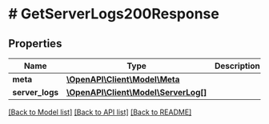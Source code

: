# # GetServerLogs200Response

## Properties

Name | Type | Description | Notes
------------ | ------------- | ------------- | -------------
**meta** | [**\OpenAPI\Client\Model\Meta**](Meta.md) |  |
**server_logs** | [**\OpenAPI\Client\Model\ServerLog[]**](ServerLog.md) |  |

[[Back to Model list]](../../README.md#models) [[Back to API list]](../../README.md#endpoints) [[Back to README]](../../README.md)
